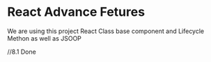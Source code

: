 # React Advance Fetures
We are using this project React Class base component and Lifecycle Methon as well as JSOOP

//8.1 Done